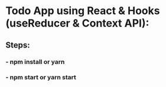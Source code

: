 # Todo App using React & Hooks (useReducer & Context API): 

## Steps:
### - npm install or yarn
### - npm start or yarn start
 
 
 
 
 
